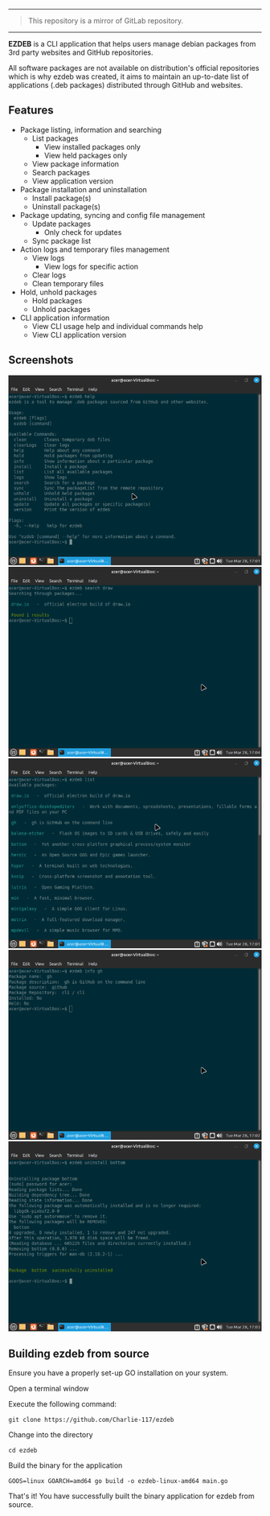 ---


> This repository is a mirror of GitLab repository.


----

**EZDEB** is a CLI application that helps users manage debian packages from 3rd party websites and GitHub repositories. 

All software packages are not available on distribution's official repositories which is why ezdeb was created, it aims to maintain an up-to-date list of
applications (.deb packages) distributed through GitHub and websites.

## Features
- Package listing, information and searching
  - List packages
    - View installed packages only
    - View held packages only
  - View package information
  - Search packages
  - View application version
- Package installation and uninstallation
  - Install package(s)
  - Uninstall package(s)
- Package updating, syncing and config file management
  - Update packages
    - Only check for updates
  - Sync package list
- Action logs and temporary files management
  - View logs
    - View logs for specific action
  - Clear logs
  - Clean temporary files
- Hold, unhold packages
  - Hold packages
  - Unhold packages
- CLI application information
  - View CLI usage help and individual commands help
  - View CLI application version
  
## Screenshots

![Help command](.github/images/help.png)
![Search command](.github/images/search.png)
![List command](.github/images/list.png)
![Info command](.github/images/info.png)
![Uninstall command](.github/images/uninstall.png)

## Building ezdeb from source

Ensure you have a properly set-up GO  installation on your system.

Open a terminal window

Execute the following command:
```
git clone https://github.com/Charlie-117/ezdeb
```

Change into the directory
```
cd ezdeb
```

Build the binary for the application
```
GOOS=linux GOARCH=amd64 go build -o ezdeb-linux-amd64 main.go
```

That's it! You have successfully built the binary application for ezdeb from source.
